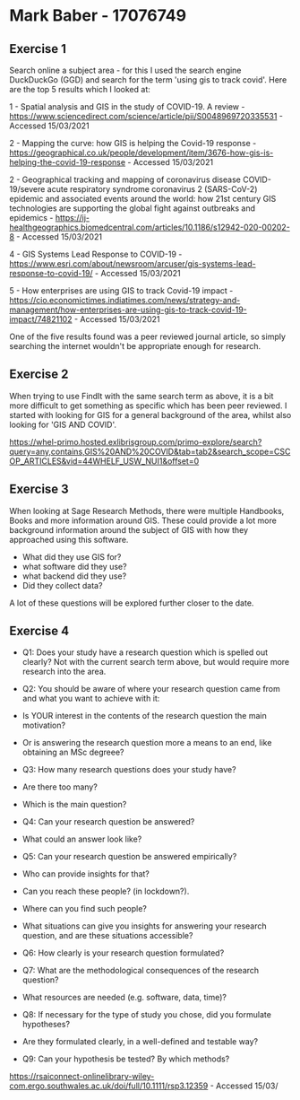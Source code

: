 # Mark Baber - 17076749

## Exercise 1
Search online a subject area - for this I used the search engine DuckDuckGo (GGD) and search for the term 'using gis to track covid'. Here are the top 5 results which I looked at:

1 - Spatial analysis and GIS in the study of COVID-19. A review - https://www.sciencedirect.com/science/article/pii/S0048969720335531 - Accessed 15/03/2021

2 - Mapping the curve: how GIS is helping the Covid-19 response - https://geographical.co.uk/people/development/item/3676-how-gis-is-helping-the-covid-19-response - Accessed 15/03/2021
 
2 - Geographical tracking and mapping of coronavirus disease COVID-19/severe acute respiratory syndrome coronavirus 2 (SARS-CoV-2) epidemic and associated events around the world: how 21st century GIS technologies are supporting the global fight against outbreaks and epidemics - https://ij-healthgeographics.biomedcentral.com/articles/10.1186/s12942-020-00202-8 - Accessed 15/03/2021
 
4 - GIS Systems Lead Response to COVID-19 - https://www.esri.com/about/newsroom/arcuser/gis-systems-lead-response-to-covid-19/ - Accessed 15/03/2021
 
5 - How enterprises are using GIS to track Covid-19 impact - https://cio.economictimes.indiatimes.com/news/strategy-and-management/how-enterprises-are-using-gis-to-track-covid-19-impact/74821102 - Accessed 15/03/2021

One of the five results found was a peer reviewed journal article, so simply searching the internet wouldn't be appropriate enough for research.

## Exercise 2
When trying to use FindIt with the same search term as above, it is a bit more difficult to get something as specific which has been peer reviewed. I started with looking for GIS for a general background of the area, whilst also looking for 'GIS AND COVID'.

https://whel-primo.hosted.exlibrisgroup.com/primo-explore/search?query=any,contains,GIS%20AND%20COVID&tab=tab2&search_scope=CSCOP_ARTICLES&vid=44WHELF_USW_NUI1&offset=0

## Exercise 3
When looking at Sage Research Methods, there were multiple Handbooks, Books and more information around GIS. These could provide a lot more background information around the subject of GIS with how they approached using this software.

- What did they use GIS for?
- what software did they use?
- what backend did they use?
- Did they collect data?

A lot of these questions will be explored further closer to the date.

## Exercise 4
- Q1: Does your study have a research question which is spelled out clearly?
Not with the current search term above, but would require more research into the area.

- Q2: You should be aware of where your research question came from and what you want to achieve with it:
 - Is YOUR interest in the contents of the research question the main motivation?
 - Or is answering the research question more a means to an end, like obtaining an MSc degreee?

- Q3: How many research questions does your study have?
 - Are there too many?
 - Which is the main question?

- Q4: Can your research question be answered?
 - What could an answer look like?

- Q5: Can your research question be answered empirically?
 - Who can provide insights for that?
 - Can you reach these people? (in lockdown?).
 - Where can you find such people?
 - What situations can give you insights for answering your research question, and are these situations accessible?

- Q6: How clearly is your research question formulated?

- Q7: What are the methodological consequences of the research question?
 - What resources are needed (e.g. software, data, time)?

- Q8: If necessary for the type of study you chose, did you formulate hypotheses?
 - Are they formulated clearly, in a well-defined and testable way?

- Q9: Can your hypothesis be tested? By which methods?

https://rsaiconnect-onlinelibrary-wiley-com.ergo.southwales.ac.uk/doi/full/10.1111/rsp3.12359 - Accessed 15/03/